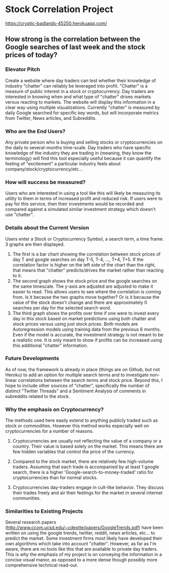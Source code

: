 # Stock Correlation Project
https://cryptic-badlands-45250.herokuapp.com/

## How strong is the correlation between the Google searches of last week and the stock prices of today?

### Elevator Pitch
Create a website where day traders can test whether their knowledge of industry "chatter" can reliably be leveraged into profit. "Chatter" is a measure of public interest in a stock or cryptocurrency. Day traders are interested in knowing when and what type of "chatter" drives markets versus reacting to markets. The website will display this information in a clear way using multiple visualizations. Currently "chatter" is measured by daily Google searched for specific key words, but will incorporate metrics from Twitter, News articles, and Subreddits. 

### Who are the End Users?
Any private person who is buying and selling stocks or cryptocurrencies on the daily to several-months time-scale. Day traders who have specific knowledge of the industry they are trading in (meaning, they know the terminology) will find this tool especially useful because it can quantify the feeling of "excitement" a particular industry feels about company/stock/cryptocurrency/etc... 

### How will success be measured?
Users who are interested in using a tool like this will likely be measuring its utility to them in terms of increased profit and reduced risk. If users were to pay for this service, then their investments would be recorded and compared against a simulated similar investment strategy which doesn't use "chatter".

### Details about the Current Version
Users enter a Stock or Cryptocurrency Symbol, a search term, a time frame. 3 graphs are then displayed. 
1. The first is a bar chart showing the correlation between stock prices of day T and google searches on day T-5, T-4, ..., T+4, T+5. If the correlation factor is higher on the left side of the chart than the right, that means that "chatter" predicts/drives the market rather than reacting to it. 
2. The second graph shows the stock price and the google searches on the same timescale. The y-axis are adjusted are adjusted to make it easier to read. This allows users to see where the correlation is coming from. Is it because the two graphs move together? Or is it because the value of the stock doesn't change and there are approximately 0 searches per day for the selected search word.
3. The third graph shows the profits over time if one were to invest every day in this stock based on market predictions using both chatter and stock prices versus using just stock prices. Both models are Autoregression models using training data from the previous 6 months. Even if the model is accurate, the investment strategy is not meant to be a realistic one. It is only meant to show if profits can be increased using this additional "chatter" information.

### Future Developments
As of now, the framework is already in place (things are on Github, but not Heroku) to add an option for multiple search terms and to investigate non-linear correlations between the search terms and stock price. Beyond this, I hope to include other sources of "chatter", specifically the number of distinct "Twitter Threads" and a Sentiment Analysis of comments in subreddits related to the stock. 

### Why the emphasis on Cryptocurrency?
The methods used here easily extend to anything publicly traded such as stock or commodities. However this method works especially well on cryptocurrencies for a number of reasons.

1. Cryptocurrencies are usually not reflecting the value of a company or a country. Their value is based solely on the market. This means there are few hidden variables that control the price of the currency.

2. Compared to the stock market, there are relatively few high-volume traders. Assuming that each trade is accompanied by at least 1 google search, there is a higher 'Google-search-to-money-traded' ratio for cryptocurrencies than for normal stocks. 

3. Cryptocurrencies day-traders engage in cult-like behavior. They discuss their trades freely and air their feelings for the market in several internet communities.  

### Similarities to Existing Projects
Several research papers (http://www.ccom.ucsd.edu/~cdeotte/papers/GoogleTrends.pdf) have been written on using the google trends, twitter, reddit, news articles, etc... to predict the market. Some investment firms most likely have developed their own algorithms which take into account "chatter". However, as far as I'm aware, there are no tools like this that are available to private day traders. This is why the emphasis of my project is on conveying the information in a concise visual manor, as opposed to a more dense though possibly more comprehensive technical read-out.  
